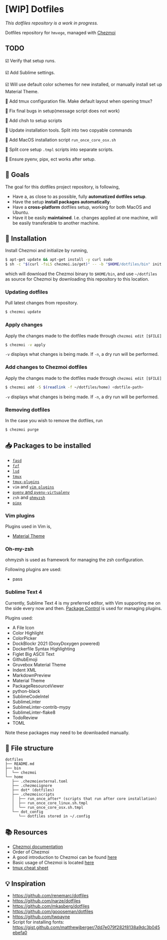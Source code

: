 # [WIP] Dotfiles
*This dotfiles repository is a work in progress.*

Dotfiles repository for `hmvege`, managed with [Chezmoi](https://github.com/twpayne/chezmoi)

## TODO
<!-- :ballot_box_with_check:  -->
:ballot_box_with_check: Verify that setup runs.

:ballot_box_with_check: Add Sublime settings.

:ballot_box_with_check: Will use default color schemes for new installed, or manually install set up Material Theme.

:black_square_button: Add tmux configuration file. Make default layout when opening tmux?

:black_square_button: Fix final bugs in setup(message script does not work)

:black_square_button: Add chsh to setup scripts

:black_square_button: Update installation tools. Split into two copyable commands

:black_square_button: Add MacOS installation script `run_once_core_osx.sh`

:black_square_button: Split core setup `.tmpl` scripts into separate scripts.

:black_square_button: Ensure pyenv, pipx, ect works after setup.


## :dart: Goals
The goal for this dotfiles project repository, is following,
* Have a, as close to as possible, fully **automatized dotfiles setup**.
* Have the setup **install packages automatically**.
* Have a **cross-platform** dotfiles setup, working for both MacOS and Ubuntu.
* Have it be easily **maintained**. I.e. changes applied at one machine, will be easily transferable to another machine.

## :scroll: Installation
Install Chezmoi and initialize by running,

```bash
$ apt-get update && apt-get install -y curl sudo
$ sh -c "$(curl -fsLS chezmoi.io/get)" -- -b "$HOME/dotfiles/bin" init --apply -S ~/dotfiles hmvege
```

which will download the Chezmoi binary to `$HOME/bin`, and use `~/dotfiles` as source for Chezmoi by downloading this repository to this location.

### Updating dotfiles
Pull latest changes from repository.
```bash
$ chezmoi update
```

### Apply changes
Apply the changes made to the dotfiles made through `chezmoi edit [$FILE]`
```bash
$ chezmoi -v apply
```
`-v` displays what changes is being made. If `-n`, a dry run will be performed.


### Add changes to Chezmoi dotfiles
Apply the changes made to the dotfiles made through `chezmoi edit [$FILE]`
```bash
$ chezmoi add -S $(readlink -f ~/dotfiles/home) <dotfile-path>
```
`-v` displays what changes is being made. If `-n`, a dry run will be performed.


### Removing dotfiles
In the case you wish to remove the dotfiles, run
```bash
$ chezmoi purge
```

## :inbox_tray: Packages to be installed

 - [`fasd`](https://github.com/clvv/fasd)
 - [`fzf`](https://github.com/junegunn/fzf#using-git)
 - [`lsd`](https://github.com/Peltoche/lsd)
 - [`tmux`](https://github.com/tmux/tmux)
 - [`tmux-plugins`](https://github.com/tmux-plugins/tpm)
 - `vim` and [`vim plugins`](https://github.com/junegunn/vim-plug)
 - [`pyenv` and `pyenv-virtualenv`](https://github.com/pyenv)
 - `zsh` and [`ohmyzsh`](https://github.com/ohmyzsh/ohmyzsh)
 - [`pipx`](https://pypa.github.io/pipx/)


### Vim plugins
Plugins used in Vim is,
 - [Material Theme](https://github.com/material-theme/vsc-community-material-theme)


### Oh-my-zsh
ohmyzsh is used as framework for managing the zsh configuration.

Following plugins are used:
 - pass

### Sublime Text 4
Currently, Sublime Text 4 is my preferred editor, with Vim supporting me on the side every now and then. [Package Control](https://packagecontrol.io/) is used for managing plugins.

Plugins used:
 - A File Icon
 - Color Highlight
 - ColorPicker
 - DockBlockr 2021 (DoxyDoxygen powered)
 - Dockerfile Syntax Highlighting
 - Figlet Big ASCII Text
 - GithubEmoji
 - Gruvebox Material Theme
 - Indent XML
 - MarkdownPreview
 - Material Theme
 - PackageResourceViewer
 - python-black
 - SublimeCodeIntel
 - SublimeLinter
 - SublimeLinter-contrib-mypy
 - SublimeLinter-flake8
 - TodoReview
 - TOML

Note these packages may need to be downloaded manually.

## :open_file_folder: File structure
```
dotfiles
├── README.md
├── bin
│  └── chezmoi
└── home
   ├── .chezmoiexternal.toml
   ├── .chezmoiignore
   ├── dot* (dotfiles)
   ├── .chezmoiscripts
   │  ├── run_once_after* (scripts that run after core installation)
   │  ├── run_once_core_linux.sh.tmpl
   │  └── run_once_core_osx.sh.tmpl
   └── dot_config
      └── dotfiles stored in ~/.config
```

## :books: Resources
- [Chezmoi documentation](https://www.chezmoi.io/)
- Order of Chezmoi
- A good introduction to Chezmoi can be found [here](https://blog.benoitj.ca/2020-06-15-how-i-use-linux-desktop-at-work-part5-dotfiles/)
- Basic usage of Chezmoi is located [here](https://pashynskykh.com/posts/chezmoi/)
- [tmux cheat sheet](https://tmuxcheatsheet.com/)

## :bulb: Inspiration
<!-- - https://github.com/tordks/.dotfiles -->
- https://github.com/renemarc/dotfiles
- https://github.com/narze/dotfiles
- https://github.com/mkasberg/dotfiles
- https://github.com/goooseman/dotfiles
- https://github.com/twpayne
- Script for installing fonts: https://gist.github.com/matthewjberger/7dd7e079f282f8138a9dc3b045ebefa0
